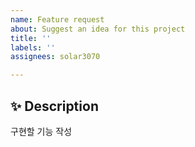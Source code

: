 ```yaml
---
name: Feature request
about: Suggest an idea for this project
title: ''
labels: ''
assignees: solar3070

---
```


## ✨ Description
구현할 기능 작성

